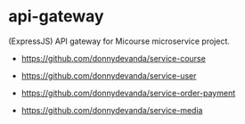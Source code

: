 # api-gateway
(ExpressJS) API gateway for Micourse microservice project.

- https://github.com/donnydevanda/service-course

- https://github.com/donnydevanda/service-user

- https://github.com/donnydevanda/service-order-payment

- https://github.com/donnydevanda/service-media
